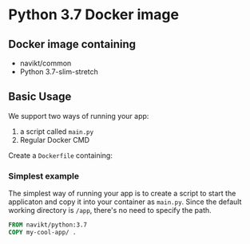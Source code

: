 # Python 3.7 Docker image

## Docker image containing

- navikt/common
- Python 3.7-slim-stretch

## Basic Usage

We support two ways of running your app:

1. a script called `main.py`
2. Regular Docker CMD

Create a `Dockerfile` containing:

### Simplest example

The simplest way of running your app is to create a script to start the applicaton and copy it into your container as `main.py`.
Since the default working directory is `/app`, there's no need to specify the path.

```Dockerfile
FROM navikt/python:3.7
COPY my-cool-app/ .
```
